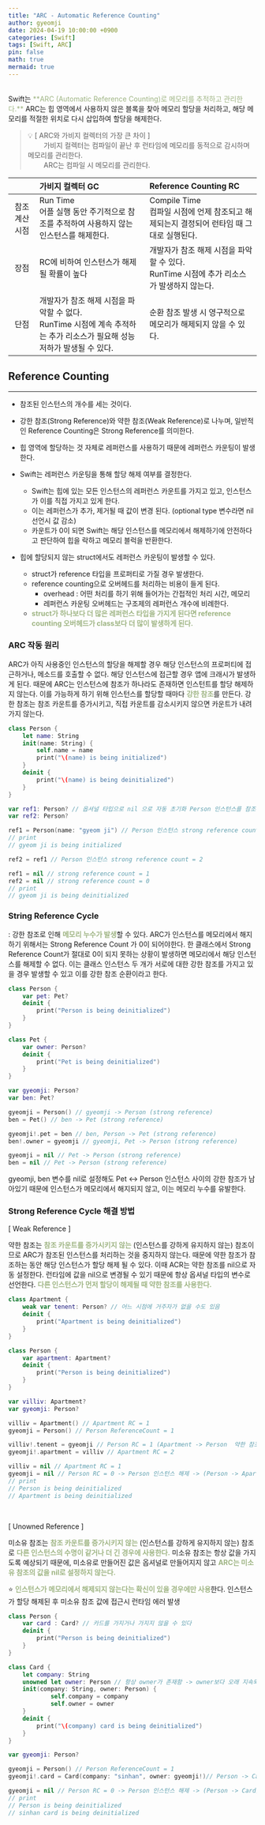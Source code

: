 ```yaml
---
title: "ARC - Automatic Reference Counting"
author: gyeomji
date: 2024-04-19 10:00:00 +0900
categories: [Swift]
tags: [Swift, ARC]
pin: false
math: true
mermaid: true
---
```



<br/> 
Swift는 <span style="color:#9fb584">**ARC (Automatic Reference Counting)로 메모리를 추적하고 관리한다.**</span> ARC는 힙 영역에서 사용하지 않은 블록을 찾아 메모리 할당을 처리하고, 해당 메모리를 적절한 위치로 다시 삽입하여 할당을 해제한다. 
<br/> 

>💡 [ ARC와 가비지 컬렉터의 가장 큰 차이 ]<br/>
>　 　가비지 컬렉터는 컴파일이 끝난 후 런타임에 메모리를 동적으로 감시하며 메모리를 관리한다.<br/>
>　 　ARC는 컴파일 시 메모리를 관리한다.

| |가비지 컬렉터 GC|Reference Counting RC|
|:------:|:------|:------|
|참조 계산 시점|Run Time<br/> 어플 실행 동안 주기적으로 참조를 추적하여 사용하지 않는 인스턴스를 해제한다.|Compile Time<br/> 컴파일 시점에 언제 참조되고 해제되는지 결정되어 런타임 때 그대로 실행된다.|
|장점|RC에 비하여 인스턴스가 해제될 확률이 높다|개발자가 참조 해제 시점을 파악할 수 있다.<br/> RunTime 시점에 추가 리소스가 발생하지 않는다.|
|단점|개발자가 참조 해제 시점을 파악할 수 없다.<br/> RunTime 시점에 계속 추적하는 추가 리소스가 필요해 성능저하가 발생될 수 있다.|순환 참조 발생 시 영구적으로 메모리가 해제되지 않을 수 있다.|

## Reference Counting

---

- 참조된 인스턴스의 개수를 세는 것이다.
- 강한 참조(Strong Reference)와 약한 참조(Weak Reference)로 나누며, 일반적인 Reference Counting은 Strong Reference를 의미한다.
- 힙 영역에 할당하는 것 자체로 레퍼런스를 사용하기 때문에 레퍼런스 카운팅이 발생한다.
- Swift는 레퍼런스 카운팅을 통해 할당 해제 여부를 결정한다.
    - Swift는 힙에 있는 모든 인스턴스의 레퍼런스 카운트를 가지고 있고, 인스턴스가 이를 직접 가지고 있게 한다.
    - 이는 레퍼런스가 추가, 제거될 때 값이 변경 된다. (optional type 변수라면 nil 선언시 값 감소)
    - 카운트가 0이 되면 Swift는 해당 인스턴스를 메모리에서 해제하기에 안전하다고 판단하여 힙을 락하고 메모리 블럭을 반환한다.

- 힙에 할당되지 않는 struct에서도 레퍼런스 카운팅이 발생할 수 있다.
    - struct가 reference 타입을 프로퍼티로 가질 경우 발생한다.
    - reference counting으로 오버헤드를 처리하는 비용이 들게 된다.
        - overhead : 어떤 처리를 하기 위해 들어가는 간접적인 처리 시간, 메모리
        - 레퍼런스 카운팅 오버헤드는 구조제의 레퍼런스 개수에 비례한다.
    - <span style="color:#9fb584">**struct가 하나보다 더 많은 레퍼런스 타입을 가지게 된다면 reference counting 오버헤드가 class보다 더 많이 발생하게 된다.**</span>


### ARC 작동 원리 

ARC가 아직 사용중인 인스턴스의 할당을 해제할 경우 해당 인스턴스의 프로퍼티에 접근하거나, 메소드를 호출할 수 없다. 해당 인스턴스에 접근할 경우 앱에 크래시가 발생하게 된다. 때문에 ARC는 인스턴스에 참조가 하나라도 존재하면 인스턴트를 할당 해제하지 않는다. 이를 가능하게 하기 위해 인스턴스를 할당할 때마다 <span style="color:#9fb584">**강한 참조**</span>를 만든다. 강한 참조는 참조 카운트를 증가시키고, 직접 카운트를 감소시키지 않으면 카운트가 내려가지 않는다.

```swift
class Person {
    let name: String
    init(name: String) {
        self.name = name
        print("\(name) is being initialized")
    }
    deinit {
        print("\(name) is being deinitialized")
    }
}

var ref1: Person? // 옵셔널 타입으로 nil 으로 자동 초기화 Person 인스턴스를 참조하지 않음
var ref2: Person? 

ref1 = Person(name: "gyeom ji") // Person 인스턴스 strong reference count = 1
// print 
// gyeom ji is being initialized

ref2 = ref1 // Person 인스턴스 strong reference count = 2

ref1 = nil // strong reference count = 1
ref2 = nil // strong reference count = 0
// print 
// gyeom ji is being deinitialized

```

### String Reference Cycle 

: 강한 참조로 인해 <span style="color:#9fb584">**메모리 누수가 발생**</span>할 수 있다. ARC가 인스턴스를 메모리에서 해지하기 위해서는 Strong Reference Count 가 0이 되어야한다. 한 클래스에서 Strong Reference Count가 절대로 0이 되지 못하는 상황이 발생하면 메모리에서 해당 인스턴스를 해제할 수 없다. 이는 클래스 인스턴스 두 개가 서로에 대한 강한 참조를 가지고 있을 경우 발생할 수 있고 이를 강한 참조 순환이라고 한다.

```swift
class Person {
    var pet: Pet?
    deinit {
        print("Person is being deinitialized")
    }
}

class Pet {
    var owner: Person?
    deinit {
        print("Pet is being deinitialized")
    }
}

var gyeomji: Person?
var ben: Pet?

gyeomji = Person() // gyeomji -> Person (strong reference)
ben = Pet() // ben -> Pet (strong reference)

gyeomji!.pet = ben // ben, Person -> Pet (strong reference)
ben!.owner = gyeomji // gyeomji, Pet -> Person (strong reference)

gyeomji = nil // Pet -> Person (strong reference)
ben = nil // Pet -> Person (strong reference)

```

gyeomji, ben 변수를 nil로 설정해도 Pet ↔️ Person 인스턴스 사이의 강한 참조가 남아있기 때문에 인스턴스가 메모리에서 해지되지 않고, 이는 메모리 누수를 유발한다.


### Strong Reference Cycle 해결 방법 

[ Weak Reference ]

약한 참조는 <span style="color:#9fb584">**참조 카운트를 증가시키지 않는**</span> (인스턴스를 강하게 유지하지 않는) 참조이므로 ARC가 참조된 인스턴스를 처리하는 것을 중지하지 않는다. 때문에 약한 참조가 참조하는 동안 해당 인스턴스가 할당 해제 될 수 있다. 이때 ACR는 약한 참조를 nil으로 자동 설정한다. 런타임에 값을 nil으로 변경될 수 있기 때문에 항상 옵셔널 타입의 변수로 선언한다. <span style="color:#9fb584">**다른 인스턴스가 먼저 할당이 해제될 때 약한 참조를 사용한다.**</span>

```swift
class Apartment {
    weak var tenent: Person? // 어느 시점에 거주자가 없을 수도 있음
    deinit {
        print("Apartment is being deinitialized")
    }
}

class Person {
    var apartment: Apartment?
    deinit {
        print("Person is being deinitialized")
    }
}

var villiv: Apartment?
var gyeomji: Person?

villiv = Apartment() // Apartment RC = 1
gyeomji = Person() // Person ReferenceCount = 1

villiv!.tenent = gyeomji // Person RC = 1 (Apartment -> Person  약한 참조는 카운트를 증가시키지 않음)
gyeomji!.apartment = villiv // Apartment RC = 2

villiv = nil // Apartment RC = 1
gyeomji = nil // Person RC = 0 -> Person 인스턴스 해제 -> (Person -> Apartment) 강한 참조 - 1 -> Apartment RC = 0
// print
// Person is being deinitialized
// Apartment is being deinitialized

```
<br/>

[ Unowned Reference ]

미소유 참조는 <span style="color:#9fb584">**참조 카운트를 증가시키지 않는**</span> (인스턴스를 강하게 유지하지 않는) 참조로 <span style="color:#9fb584">**다른 인스턴스의 수명이 같거나 더 긴 경우에 사용한다.**</span> 미소유 참조는 항상 값을 가지도록 예상되기 때문에, 미소유로 만들어진 값은 옵셔널로 만들어지지 않고 <span style="color:#9fb584">**ARC는 미소유 참조의 값을 nil로 설정하지 않는다.**</span>

⭐️ <span style="color:#9fb584">**인스턴스가 메모리에서 해제되지 않는다는 확신이 있을 경우에만 사용**</span>한다. 인스턴스가 할당 해제된 후 미소유 참조 값에 접근시 런타임 에러 발생

```swift
class Person {
    var card : Card? // 카드를 가지거나 가지지 않을 수 있다
    deinit {
        print("Person is being deinitialized")
    }
}

class Card {
    let company: String
    unowned let owner: Person // 항상 owner가 존재함 -> owner보다 오래 지속되지 않음
    init(company: String, owner: Person) {
            self.company = company
            self.owner = owner
    }
    deinit {
        print("\(company) card is being deinitialized")
    }
}

var gyeomji: Person?

gyeomji = Person() // Person ReferenceCount = 1
gyeomji!.card = Card(company: "sinhan", owner: gyeomji!)// Person -> Card RC = 1 (Card -> Person 미소유 참조는 카운트를 증가시키지 않음)

gyeomji = nil // Person RC = 0 -> Person 인스턴스 해제 -> (Person -> Card) 강한참조 - 1 -> Card RC = 0
// print
// Person is being deinitialized
// sinhan card is being deinitialized
```


<br/>

[^footnote]: The footnote source
[^fn-nth-2]: The 2nd footnote source

